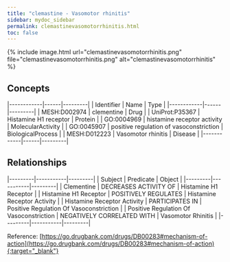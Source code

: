 ```yaml
---
title: "clemastine - Vasomotor rhinitis"
sidebar: mydoc_sidebar
permalink: clemastinevasomotorrhinitis.html
toc: false 
---
```


{% include image.html url="clemastinevasomotorrhinitis.png" file="clemastinevasomotorrhinitis.png" alt="clemastinevasomotorrhinitis" %}

## Concepts

|------------|------|---------|
| Identifier | Name | Type    |
|------------|------|---------|
| MESH:D002974 | clementine | Drug |
| UniProt:P35367 | Histamine H1 receptor | Protein |
| GO:0004969 | histamine receptor activity | MolecularActivity |
| GO:0045907 | positive regulation of vasoconstriction | BiologicalProcess |
| MESH:D012223 | Vasomotor rhinitis | Disease |
|------------|------|---------|

## Relationships

|---------|-----------|---------|
| Subject | Predicate | Object  |
|---------|-----------|---------|
| Clementine | DECREASES ACTIVITY OF | Histamine H1 Receptor |
| Histamine H1 Receptor | POSITIVELY REGULATES | Histamine Receptor Activity |
| Histamine Receptor Activity | PARTICIPATES IN | Positive Regulation Of Vasoconstriction |
| Positive Regulation Of Vasoconstriction | NEGATIVELY CORRELATED WITH | Vasomotor Rhinitis |
|---------|-----------|---------|

Reference: [https://go.drugbank.com/drugs/DB00283#mechanism-of-action](https://go.drugbank.com/drugs/DB00283#mechanism-of-action){:target="_blank"}